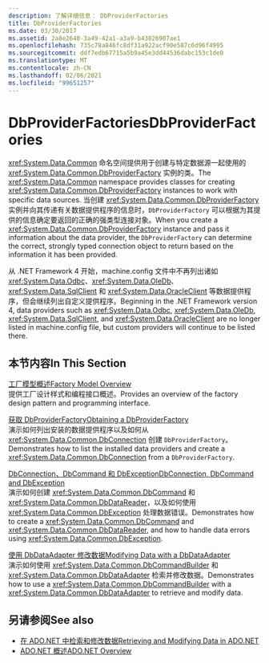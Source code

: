 ```yaml
---
description: 了解详细信息： DbProviderFactories
title: DbProviderFactories
ms.date: 03/30/2017
ms.assetid: 2a8e2640-3a49-42a1-a3a9-b43026907ae1
ms.openlocfilehash: 735c78a846fc8df31a922acf90e587c6d96f4995
ms.sourcegitcommit: ddf7edb67715a5b9a45e3dd44536dabc153c1de0
ms.translationtype: MT
ms.contentlocale: zh-CN
ms.lasthandoff: 02/06/2021
ms.locfileid: "99651257"
---
```

# <a name="dbproviderfactories"></a><span data-ttu-id="f17f0-103">DbProviderFactories</span><span class="sxs-lookup"><span data-stu-id="f17f0-103">DbProviderFactories</span></span>

<span data-ttu-id="f17f0-104"><xref:System.Data.Common> 命名空间提供用于创建与特定数据源一起使用的 <xref:System.Data.Common.DbProviderFactory> 实例的类。</span><span class="sxs-lookup"><span data-stu-id="f17f0-104">The <xref:System.Data.Common> namespace provides classes for creating <xref:System.Data.Common.DbProviderFactory> instances to work with specific data sources.</span></span> <span data-ttu-id="f17f0-105">当创建 <xref:System.Data.Common.DbProviderFactory> 实例并向其传递有关数据提供程序的信息时，`DbProviderFactory` 可以根据为其提供的信息确定要返回的正确的强类型连接对象。</span><span class="sxs-lookup"><span data-stu-id="f17f0-105">When you create a <xref:System.Data.Common.DbProviderFactory> instance and pass it information about the data provider, the `DbProviderFactory` can determine the correct, strongly typed connection object to return based on the information it has been provided.</span></span>  
  
 <span data-ttu-id="f17f0-106">从 .NET Framework 4 开始，machine.config 文件中不再列出诸如 <xref:System.Data.Odbc>、<xref:System.Data.OleDb>、<xref:System.Data.SqlClient> 和 <xref:System.Data.OracleClient> 等数据提供程序，但会继续列出自定义提供程序。</span><span class="sxs-lookup"><span data-stu-id="f17f0-106">Beginning in the .NET Framework version 4, data providers such as <xref:System.Data.Odbc>, <xref:System.Data.OleDb>, <xref:System.Data.SqlClient>, and <xref:System.Data.OracleClient> are no longer listed in machine.config file, but custom providers will continue to be listed there.</span></span>  
  
## <a name="in-this-section"></a><span data-ttu-id="f17f0-107">本节内容</span><span class="sxs-lookup"><span data-stu-id="f17f0-107">In This Section</span></span>  

 [<span data-ttu-id="f17f0-108">工厂模型概述</span><span class="sxs-lookup"><span data-stu-id="f17f0-108">Factory Model Overview</span></span>](factory-model-overview.md)  
 <span data-ttu-id="f17f0-109">提供工厂设计样式和编程接口概述。</span><span class="sxs-lookup"><span data-stu-id="f17f0-109">Provides an overview of the factory design pattern and programming interface.</span></span>  
  
 [<span data-ttu-id="f17f0-110">获取 DbProviderFactory</span><span class="sxs-lookup"><span data-stu-id="f17f0-110">Obtaining a DbProviderFactory</span></span>](obtaining-a-dbproviderfactory.md)  
 <span data-ttu-id="f17f0-111">演示如何列出安装的数据提供程序以及如何从 <xref:System.Data.Common.DbConnection> 创建 `DbProviderFactory`。</span><span class="sxs-lookup"><span data-stu-id="f17f0-111">Demonstrates how to list the installed data providers and create a <xref:System.Data.Common.DbConnection> from a `DbProviderFactory`.</span></span>  
  
 [<span data-ttu-id="f17f0-112">DbConnection、DbCommand 和 DbException</span><span class="sxs-lookup"><span data-stu-id="f17f0-112">DbConnection, DbCommand and DbException</span></span>](dbconnection-dbcommand-and-dbexception.md)  
 <span data-ttu-id="f17f0-113">演示如何创建 <xref:System.Data.Common.DbCommand> 和 <xref:System.Data.Common.DbDataReader>，以及如何使用 <xref:System.Data.Common.DbException> 处理数据错误。</span><span class="sxs-lookup"><span data-stu-id="f17f0-113">Demonstrates how to create a <xref:System.Data.Common.DbCommand> and <xref:System.Data.Common.DbDataReader>, and how to handle data errors using <xref:System.Data.Common.DbException>.</span></span>  
  
 [<span data-ttu-id="f17f0-114">使用 DbDataAdapter 修改数据</span><span class="sxs-lookup"><span data-stu-id="f17f0-114">Modifying Data with a DbDataAdapter</span></span>](modifying-data-with-a-dbdataadapter.md)  
 <span data-ttu-id="f17f0-115">演示如何使用 <xref:System.Data.Common.DbCommandBuilder> 和 <xref:System.Data.Common.DbDataAdapter> 检索并修改数据。</span><span class="sxs-lookup"><span data-stu-id="f17f0-115">Demonstrates how to use a <xref:System.Data.Common.DbCommandBuilder> with a <xref:System.Data.Common.DbDataAdapter> to retrieve and modify data.</span></span>  
  
## <a name="see-also"></a><span data-ttu-id="f17f0-116">另请参阅</span><span class="sxs-lookup"><span data-stu-id="f17f0-116">See also</span></span>

- [<span data-ttu-id="f17f0-117">在 ADO.NET 中检索和修改数据</span><span class="sxs-lookup"><span data-stu-id="f17f0-117">Retrieving and Modifying Data in ADO.NET</span></span>](retrieving-and-modifying-data.md)
- [<span data-ttu-id="f17f0-118">ADO.NET 概述</span><span class="sxs-lookup"><span data-stu-id="f17f0-118">ADO.NET Overview</span></span>](ado-net-overview.md)
